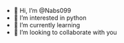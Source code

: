 - 👋 Hi, I’m @Nabs099
- 👀 I’m interested in python
- 🌱 I’m currently learning 
- 💞️ I’m looking to collaborate with you

<!---
Nabs099/Nabs099 is a ✨ special ✨ repository because its `README.md` (this file) appears on your GitHub profile.
You can click the Preview link to take a look at your changes.
--->

